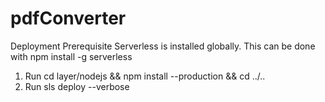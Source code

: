 # pdfConverter


Deployment
Prerequisite Serverless is installed globally. This can be done with npm install -g serverless

1. Run cd layer/nodejs && npm install --production && cd ../..
2. Run sls deploy --verbose

